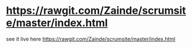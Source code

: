 # https://rawgit.com/Zainde/scrumsite/master/index.html
see it live here  https://rawgit.com/Zainde/scrumsite/master/index.html
